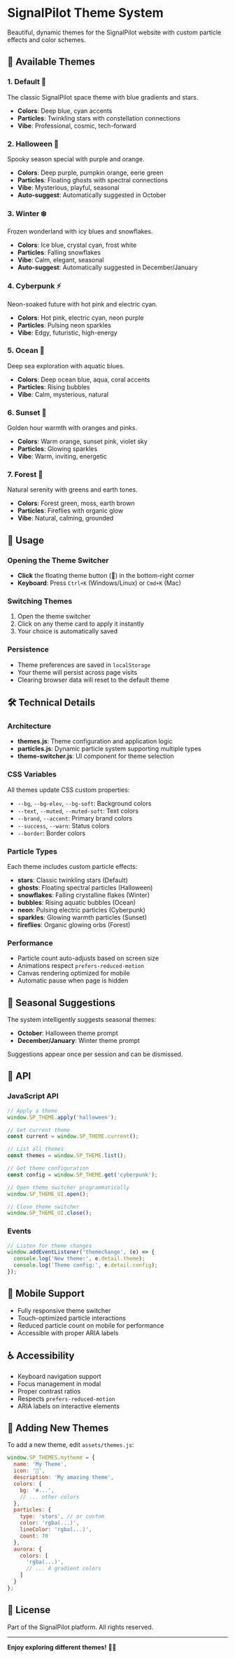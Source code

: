 # SignalPilot Theme System

Beautiful, dynamic themes for the SignalPilot website with custom particle effects and color schemes.

## 🎨 Available Themes

### 1. **Default** 🌌
The classic SignalPilot space theme with blue gradients and stars.
- **Colors**: Deep blue, cyan accents
- **Particles**: Twinkling stars with constellation connections
- **Vibe**: Professional, cosmic, tech-forward

### 2. **Halloween** 🎃
Spooky season special with purple and orange.
- **Colors**: Deep purple, pumpkin orange, eerie green
- **Particles**: Floating ghosts with spectral connections
- **Vibe**: Mysterious, playful, seasonal
- **Auto-suggest**: Automatically suggested in October

### 3. **Winter** ❄️
Frozen wonderland with icy blues and snowflakes.
- **Colors**: Ice blue, crystal cyan, frost white
- **Particles**: Falling snowflakes
- **Vibe**: Calm, elegant, seasonal
- **Auto-suggest**: Automatically suggested in December/January

### 4. **Cyberpunk** ⚡
Neon-soaked future with hot pink and electric cyan.
- **Colors**: Hot pink, electric cyan, neon purple
- **Particles**: Pulsing neon sparkles
- **Vibe**: Edgy, futuristic, high-energy

### 5. **Ocean** 🌊
Deep sea exploration with aquatic blues.
- **Colors**: Deep ocean blue, aqua, coral accents
- **Particles**: Rising bubbles
- **Vibe**: Calm, mysterious, natural

### 6. **Sunset** 🌅
Golden hour warmth with oranges and pinks.
- **Colors**: Warm orange, sunset pink, violet sky
- **Particles**: Glowing sparkles
- **Vibe**: Warm, inviting, energetic

### 7. **Forest** 🌲
Natural serenity with greens and earth tones.
- **Colors**: Forest green, moss, earth brown
- **Particles**: Fireflies with organic glow
- **Vibe**: Natural, calming, grounded

## 🚀 Usage

### Opening the Theme Switcher
- **Click** the floating theme button (🎨) in the bottom-right corner
- **Keyboard**: Press `Ctrl+K` (Windows/Linux) or `Cmd+K` (Mac)

### Switching Themes
1. Open the theme switcher
2. Click on any theme card to apply it instantly
3. Your choice is automatically saved

### Persistence
- Theme preferences are saved in `localStorage`
- Your theme will persist across page visits
- Clearing browser data will reset to the default theme

## 🛠️ Technical Details

### Architecture
- **themes.js**: Theme configuration and application logic
- **particles.js**: Dynamic particle system supporting multiple types
- **theme-switcher.js**: UI component for theme selection

### CSS Variables
All themes update CSS custom properties:
- `--bg`, `--bg-elev`, `--bg-soft`: Background colors
- `--text`, `--muted`, `--muted-soft`: Text colors
- `--brand`, `--accent`: Primary brand colors
- `--success`, `--warn`: Status colors
- `--border`: Border colors

### Particle Types
Each theme includes custom particle effects:
- **stars**: Classic twinkling stars (Default)
- **ghosts**: Floating spectral particles (Halloween)
- **snowflakes**: Falling crystalline flakes (Winter)
- **bubbles**: Rising aquatic bubbles (Ocean)
- **neon**: Pulsing electric particles (Cyberpunk)
- **sparkles**: Glowing warmth particles (Sunset)
- **fireflies**: Organic glowing orbs (Forest)

### Performance
- Particle count auto-adjusts based on screen size
- Animations respect `prefers-reduced-motion`
- Canvas rendering optimized for mobile
- Automatic pause when page is hidden

## 🎯 Seasonal Suggestions

The system intelligently suggests seasonal themes:
- **October**: Halloween theme prompt
- **December/January**: Winter theme prompt

Suggestions appear once per session and can be dismissed.

## 🔧 API

### JavaScript API
```javascript
// Apply a theme
window.SP_THEME.apply('halloween');

// Get current theme
const current = window.SP_THEME.current();

// List all themes
const themes = window.SP_THEME.list();

// Get theme configuration
const config = window.SP_THEME.get('cyberpunk');

// Open theme switcher programmatically
window.SP_THEME_UI.open();

// Close theme switcher
window.SP_THEME_UI.close();
```

### Events
```javascript
// Listen for theme changes
window.addEventListener('themechange', (e) => {
  console.log('New theme:', e.detail.theme);
  console.log('Theme config:', e.detail.config);
});
```

## 📱 Mobile Support

- Fully responsive theme switcher
- Touch-optimized particle interactions
- Reduced particle count on mobile for performance
- Accessible with proper ARIA labels

## ♿ Accessibility

- Keyboard navigation support
- Focus management in modal
- Proper contrast ratios
- Respects `prefers-reduced-motion`
- ARIA labels on interactive elements

## 🎨 Adding New Themes

To add a new theme, edit `assets/themes.js`:

```javascript
window.SP_THEMES.mytheme = {
  name: 'My Theme',
  icon: '🌟',
  description: 'My amazing theme',
  colors: {
    bg: '#...',
    // ... other colors
  },
  particles: {
    type: 'stars', // or custom
    color: 'rgba(...)',
    lineColor: 'rgba(...)',
    count: 70
  },
  aurora: {
    colors: [
      'rgba(...)',
      // ... 4 gradient colors
    ]
  }
};
```

## 📄 License

Part of the SignalPilot platform. All rights reserved.

---

**Enjoy exploring different themes!** 🎨✨
